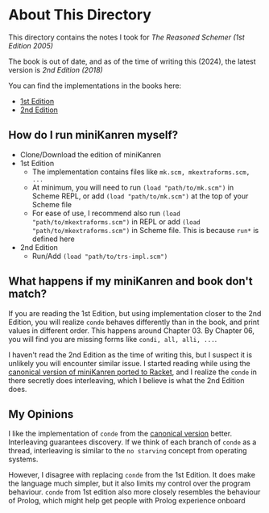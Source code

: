 # About This Directory

This directory contains the notes I took for *The Reasoned Schemer (1st Edition 2005)*

The book is out of date, and as of the time of writing this (2024), the latest version is *2nd Edition (2018)*

You can find the implementations in the books here:
- [1st Edition](https://github.com/miniKanren/TheReasonedSchemer/)
- [2nd Edition](https://github.com/TheReasonedSchemer2ndEd/CodeFromTheReasonedSchemer2ndEd)

## How do I run miniKanren myself?
- Clone/Download the edition of miniKanren
- 1st Edition
  - The implementation contains files like `mk.scm, mkextraforms.scm, ...`
  - At minimum, you will need to run `(load "path/to/mk.scm")` in Scheme REPL, or add `(load "path/to/mk.scm")` at the top of your Scheme file
  - For ease of use, I recommend also run `(load "path/to/mkextraforms.scm")` in REPL or add `(load "path/to/mkextraforms.scm")` in Scheme file. This is because `run*` is defined here
- 2nd Edition
  - Run/Add `(load "path/to/trs-impl.scm")` 
  
## What happens if my miniKanren and book don't match?
If you are reading the 1st Edition, but using implementation closer to the 2nd Edition, you will realize `conde` behaves differently than in the book, and print values in different order. This happens around Chapter 03. By Chapter 06, you will find you are missing forms like `condi, all, alli, ...`.

I haven't read the 2nd Edition as the time of writing this, but I suspect it is unlikely you will encounter similar issue. I started reading while using the [canonical version of miniKanren ported to Racket](https://github.com/miniKanren/Racket-miniKanren), and I realize the `conde` in there secretly does interleaving, which I believe is what the 2nd Edition does.

## My Opinions
I like the implementation of `conde` from the [canonical version](https://github.com/miniKanren/miniKanren) better. Interleaving guarantees discovery. If we think of each branch of `conde` as a thread, interleaving is similar to the `no starving` concept from operating systems.

However, I disagree with replacing `conde` from the 1st Edition. It does make the language much simpler, but it also limits my control over the program behaviour. `conde` from 1st edition also more closely resembles the behaviour of Prolog, which might help get people with Prolog experience onboard
